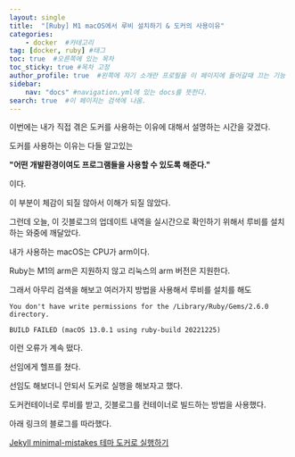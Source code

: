 ```yaml
---
layout: single
title:  "[Ruby] M1 macOS에서 루비 설치하기 & 도커의 사용이유"
categories: 
    - docker  #카테고리
tag: [docker, ruby] #태그
toc: true  #오른쪽에 있는 목차
toc_sticky: true #목차 고정
author_profile: true  #왼쪽에 자기 소개란 프로필을 이 페이지에 들어갈때 끄는 기능
sidebar:
    nav: "docs" #navigation.yml에 있는 docs를 뜻한다.
search: true  #이 페이지는 검색에 나옴.
---
```


이번에는 내가 직접 겪은 도커를 사용하는 이유에 대해서 설명하는 시간을 갖겠다.

도커를 사용하는 이유는 다들 알고있는 

**"어떤 개발환경이여도 프로그램들을 사용할 수 있도록 해준다."**

이다.

이 부분이 체감이 되질 않아서 이해가 되질 않았다.


그런데 오늘, 이 깃블로그의 업데이트 내역을 실시간으로 확인하기 위해서 루비를 설치하는 와중에 깨달았다.

내가 사용하는 macOS는 CPU가 arm이다. 

Ruby는 M1의 arm은 지원하지 않고 리눅스의 arm 버전은 지원한다.

그래서 아무리 검색을 해보고 여러가지 방법을 사용해서 루비를 설치를 해도 

```shell
You don't have write permissions for the /Library/Ruby/Gems/2.6.0 directory.

BUILD FAILED (macOS 13.0.1 using ruby-build 20221225)
```
이런 오류가 계속 떴다. 

선임에게 헬프를 쳤다.

선임도 해보더니 안되서 도커로 실행을 해보자고 했다.

도커컨테이너로 루비를 받고, 깃블로그를 컨테이너로 빌드하는 방법을 사용했다.

아래 링크의 블로그를 따라했다.


[Jekyll minimal-mistakes 테마 도커로 실행하기](https://www.inthebacklog.com/Setup-Jekyll-minimal-mistakes-docker/)